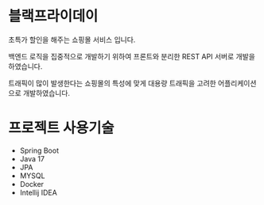 # 블랙프라이데이
초특가 할인을 해주는 쇼핑몰 서비스 입니다.


백엔드 로직을 집중적으로 개발하기 위하여 프론트와 분리한 REST API 서버로 개발을 하였습니다.


트래픽이 많이 발생한다는 쇼핑몰의 특성에 맞게 대용량 트래픽을 고려한 어플리케이션으로 개발하였습니다.

# 프로젝트 사용기술
* Spring Boot
* Java 17
* JPA
* MYSQL
* Docker
* Intellij IDEA
